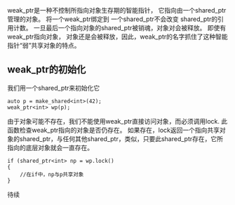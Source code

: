 weak_ptr是一种不控制所指向对象生存期的智能指针，
它指向由一个shared_ptr管理的对象。
将一个weak_ptr绑定到
一个shared_ptr不会改变
shared_ptr的引用计数。
一旦最后一个指向对象的shared_ptr被销魂，对象对会被释放。
即使有weak_ptr指向对象，
对象还是会被释放，因此，weak_ptr的名字抓住了这种智能指针“弱”共享对象的特点。

## weak_ptr的初始化
我们用一个shared_ptr来初始化它
```
auto p = make_shared<int>(42);
weak_ptr<int> wp(p);

```
由于对象可能不存在，我们不能使用weak_ptr直接访问对象，而必须调用lock.
此函数检查weak_ptr指向的对象是否仍存在。
如果存在，lock返回一个指向共享对象的shared_ptr，与任何其他shared_ptr，类似，只要此shared_ptr存在，它所指向的底层对象就会一直存在。


```
if (shared_ptr<int> np = wp.lock()
{
    //在if中，np与p共享对象
}

```

待续
